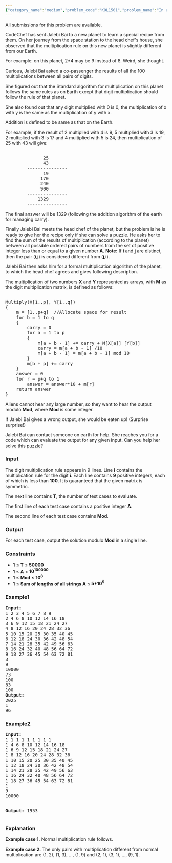 ```yaml
---
{"category_name":"medium","problem_code":"KOL1501","problem_name":"In a planet far far away","languages_supported":{"0":"C","1":"CPP14","2":"JAVA"},"max_timelimit":1,"source_sizelimit":50000,"problem_author":"devuy11","problem_tester":null,"date_added":"28-11-2015","tags":{"0":"acm15kol","1":"devuy11","2":"dynamic","3":"long","4":"multiplication"},"editorial_url":"http://discuss.codechef.com/problems/KOL1501","time":{"view_start_date":1451123700,"submit_start_date":1451123700,"visible_start_date":1451123700,"end_date":1735669800},"layout":"problem"}
---
```

<span class="solution-visible-txt">All submissions for this problem are available.</span><p>CodeChef has sent Jalebi Bai to a new planet to learn a special recipe from them. On her journey from the space station to the head chef's house, she observed that the multiplication rule on this new planet is slightly different from our Earth.</p>
<p>For example: on this planet, 2*4 may be 9 instead of 8. Weird, she thought.</p>
<p>Curious, Jalebi Bai asked a co-passenger the results of all the 100 multiplications between all pairs of digits.</p>
<p>She figured out that the Standard algorithm for multiplication on this planet follows the same rules as on Earth except that digit multiplication should follow the rule of that planet.</p>
<p>She also found out that any digit multiplied with 0 is 0, the multiplication of x with y is the same as the multiplication of y with x.</p>
<p>Addition is defined to be same as that on the Earth.</p>
<p>For example, if the result of 2 multiplied with 4 is 9, 5 multiplied with 3 is 19, 2 multiplied with 3 is 17 and 4 multiplied with 5 is 24, then multiplication of 25 with 43 will give:
</p>
<pre><tt>
			  25
			  43
		---------------
			  19
			 170
			 240
			 900
		---------------
			1329
		---------------
</tt></pre><p>The final answer will be 1329 (following the addition algorithm of the earth for managing carry).</p>
<p>Finally Jalebi Bai meets the head chef of the planet, but the problem is he is ready to give her the recipe only if she can solve a puzzle. He asks her to find the sum of the results of multiplication (according to the planet) between all possible ordered pairs of numbers from the set of positive integer less than or equal to a given number <b>A</b>. <b>Note:</b> If <b>i</b> and <b>j</b> are distinct, then the pair (<b>i</b>,<b>j</b>) is considered different from (<b>j</b>,<b>i</b>).</p>
<p>Jalebi Bai then asks him for a formal multiplication algorithm of the planet, to which the head chef agrees and gives following description.</p>
<p>The multiplication of two numbers <b>X</b> and <b>Y</b> represented as arrays, with <b>M</b> as the digit multiplication matrix, is defined as follows:<br />
<pre><tt>
Multiply(X[1..p], Y[1..q])
{
    m = [1..p+q]  //Allocate space for result
    for b = 1 to q
    {
        carry = 0
        for a = 1 to p
        {
            m[a + b - 1] += carry + M[X[a]] [Y[b]]
            carry = m[a + b - 1] /10
            m[a + b - 1] = m[a + b - 1] mod 10
        }
        m[b + p] += carry
    }
    answer = 0
    for r = p+q to 1
        answer = answer*10 + m[r]
    return answer
}
</tt></pre></p><p>Aliens cannot hear any large number, so they want to hear the output modulo <b>Mod</b>, where <b>Mod</b> is some integer.</p>
<p>If Jalebi Bai gives a wrong output, she would be eaten up! (Surprise surprise!)</p>
<p>Jalebi Bai can contact someone on earth for help. She reaches you for a code which can evaluate the output for any given input. Can you help her solve this puzzle?</p>
<h3>Input</h3>
<p>
The digit multiplication rule appears in 9 lines. Line <b>i</b> contains the multiplication rule for the digit <b>i</b>. Each line contains <b>9</b> positive integers, each of which is less than <b>100</b>. It is guaranteed that the given matrix is symmetric.</p>
<p>The next line contains <b>T</b>, the number of test cases to evaluate.</p>
<p>The first line of each test case contains a positive integer <b>A</b>.</p>
<p>The second line of each test case contains <b>Mod</b>.</p>
<h3>Output</h3>
<p>For each test case, output the solution modulo <b>Mod</b> in a single line.</p>
<h3>Constraints</h3>
<ul>
<li><b>1</b> ≤ <b>T</b> ≤ <b>50000</b></li>
<li><b>1</b> ≤ <b>A</b> &lt; <b>10<sup>100000</sup></b></li>
<li><b>1</b> ≤ <b>Mod</b> ≤ <b>10<sup>8</sup></b></li>
<li><b>1</b> ≤ <b>Sum of lengths of all strings A</b> ≤ <b>5*10<sup>5</sup></b></li>
</ul>
<h3>Example1</h3>
<pre><b>Input:</b>
1 2 3 4 5 6 7 8 9
2 4 6 8 10 12 14 16 18
3 6 9 12 15 18 21 24 27
4 8 12 16 20 24 28 32 36
5 10 15 20 25 30 35 40 45
6 12 18 24 30 36 42 48 54
7 14 21 28 35 42 49 56 63
8 16 24 32 40 48 56 64 72
9 18 27 36 45 54 63 72 81
3
9
10000
73
100
83
100
<b>Output:</b>
2025
1
96
</pre><h3>Example2</h3>
<pre><b>Input:</b>
1 1 1 1 1 1 1 1 1
1 4 6 8 10 12 14 16 18
1 6 9 12 15 18 21 24 27
1 8 12 16 20 24 28 32 36
1 10 15 20 25 30 35 40 45
1 12 18 24 30 36 42 48 54
1 14 21 28 35 42 49 56 63
1 16 24 32 40 48 56 64 72
1 18 27 36 45 54 63 72 81
1
9
10000

<b>Output:</b>
1953
</pre>
<h3>Explanation</h3>
<p><b>Example case 1.</b> Normal multiplication rule follows.</p>
<p><b>Example case 2.</b> The only pairs with multiplication different from normal multiplication are (1, 2), (1, 3), ..., (1, 9) and (2, 1), (3, 1), ..., (9, 1).</p>
